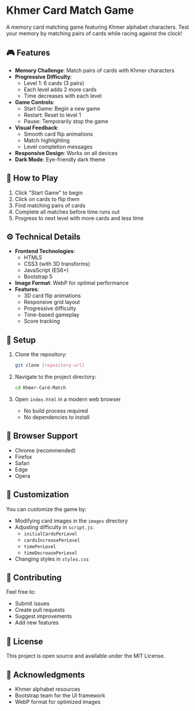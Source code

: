 # Khmer Card Match Game

A memory card matching game featuring Khmer alphabet characters. Test your memory by matching pairs of cards while racing against the clock!

## 🎮 Features

- **Memory Challenge**: Match pairs of cards with Khmer characters
- **Progressive Difficulty**: 
  - Level 1: 6 cards (3 pairs)
  - Each level adds 2 more cards
  - Time decreases with each level
- **Game Controls**:
  - Start Game: Begin a new game
  - Restart: Reset to level 1
  - Pause: Temporarily stop the game
- **Visual Feedback**:
  - Smooth card flip animations
  - Match highlighting
  - Level completion messages
- **Responsive Design**: Works on all devices
- **Dark Mode**: Eye-friendly dark theme

## 🎯 How to Play

1. Click "Start Game" to begin
2. Click on cards to flip them
3. Find matching pairs of cards
4. Complete all matches before time runs out
5. Progress to next level with more cards and less time

## ⚙️ Technical Details

- **Frontend Technologies**:
  - HTML5
  - CSS3 (with 3D transforms)
  - JavaScript (ES6+)
  - Bootstrap 5
- **Image Format**: WebP for optimal performance
- **Features**:
  - 3D card flip animations
  - Responsive grid layout
  - Progressive difficulty
  - Time-based gameplay
  - Score tracking

## 🚀 Setup

1. Clone the repository:
   ```bash
   git clone [repository-url]
   ```

2. Navigate to the project directory:
   ```bash
   cd Khmer-Card-Match
   ```

3. Open `index.html` in a modern web browser
   - No build process required
   - No dependencies to install

## 📱 Browser Support

- Chrome (recommended)
- Firefox
- Safari
- Edge
- Opera

## 🎨 Customization

You can customize the game by:
- Modifying card images in the `images` directory
- Adjusting difficulty in `script.js`:
  - `initialCardsPerLevel`
  - `cardsIncreasePerLevel`
  - `timePerLevel`
  - `timeDecreasePerLevel`
- Changing styles in `styles.css`

## 🤝 Contributing

Feel free to:
- Submit issues
- Create pull requests
- Suggest improvements
- Add new features

## 📝 License

This project is open source and available under the MIT License.

## 🙏 Acknowledgments

- Khmer alphabet resources
- Bootstrap team for the UI framework
- WebP format for optimized images 